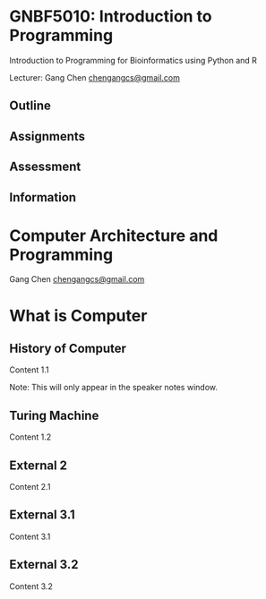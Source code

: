 # GNBF5010: Introduction to Programming

Introduction to Programming for Bioinformatics using Python and R

Lecturer: Gang Chen <chengangcs@gmail.com>

## Outline

## Assignments

## Assessment

## Information


# Computer Architecture and Programming

Gang Chen <chengangcs@gmail.com>

# What is Computer

## History of Computer

Content 1.1

Note: This will only appear in the speaker notes window.


## Turing Machine

Content 1.2



## External 2

Content 2.1



## External 3.1

Content 3.1


## External 3.2

Content 3.2

